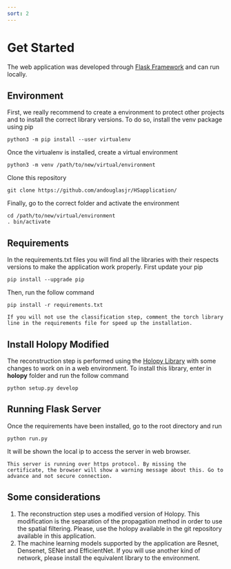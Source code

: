 ```yaml
---
sort: 2
---
```

# Get Started

The web application was developed through [Flask Framework]() and can run locally. 

## Environment 
First, we really recommend to create a environment to protect other projects and to install the correct library versions. To do so, install the venv package using pip

    python3 -m pip install --user virtualenv

Once the virtualenv is installed, create a virtual environment

    python3 -m venv /path/to/new/virtual/environment

Clone this repository

    git clone https://github.com/andouglasjr/HSapplication/

Finally, go to the correct folder and activate the environment

    cd /path/to/new/virtual/environment
    . bin/activate

    

## Requirements
In the requirements.txt files you will find all the libraries with their respects versions to make the application work properly. First update your pip

    pip install --upgrade pip

Then, run the follow command

    pip install -r requirements.txt

```tip
If you will not use the classification step, comment the torch library line in the requirements file for speed up the installation.
```

## Install Holopy Modified

The reconstruction step is performed using the [Holopy Library]() with some changes to work on in a web environment. To install this library, enter in **holopy** folder and run the follow command

    python setup.py develop

## Running Flask Server
Once the requirements have been installed, go to the root directory and run

    python run.py

It will be shown the local ip to access the server in web browser.

```danger
This server is running over https protocol. By missing the certificate, the browser will show a warning message about this. Go to advance and not secure connection.
```

## Some considerations
1. The reconstruction step uses a modified version of Holopy. This modification is the separation of the propagation method in order to use the spatial filtering. Please, use the holopy available in the git repository available in this application.
2. The machine learning models supported by the application are Resnet, Densenet, SENet and EfficientNet. If you will use another kind of network, please install the equivalent library to the environment.